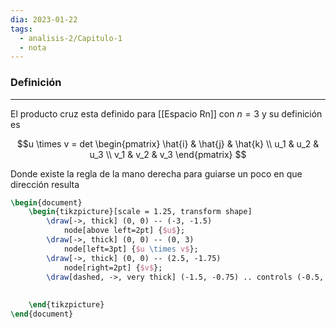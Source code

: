 ```yaml
---
dia: 2023-01-22
tags:
  - analisis-2/Capitulo-1
  - nota
---
```

### Definición
---
El producto cruz esta definido para [[Espacio Rn]] con $n=3$ y su definición es 

$$u \times v = det \begin{pmatrix} \hat{i} & \hat{j} & \hat{k} \\ u_1 & u_2 & u_3 \\ v_1 & v_2 & v_3 \end{pmatrix} $$

Donde existe la regla de la mano derecha para guiarse un poco en que dirección resulta

```tikz
\begin{document}
	\begin{tikzpicture}[scale = 1.25, transform shape]
		\draw[->, thick] (0, 0) -- (-3, -1.5)
			node[above left=2pt] {$u$};
		\draw[->, thick] (0, 0) -- (0, 3)
			node[left=3pt] {$u \times v$};
		\draw[->, thick] (0, 0) -- (2.5, -1.75)
			node[right=2pt] {$v$};
		\draw[dashed, ->, very thick] (-1.5, -0.75) .. controls (-0.5, -1.5) and (0.5, -1.25) .. (1.15, -1);
		
	
	\end{tikzpicture}
\end{document}
```

